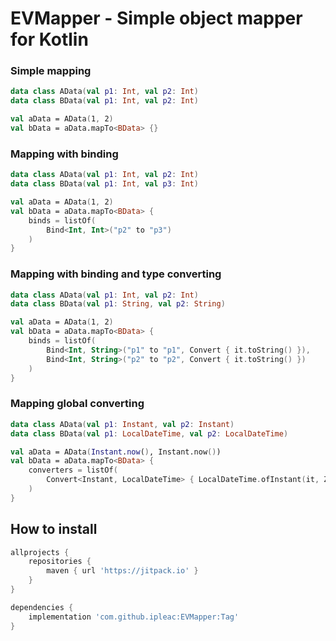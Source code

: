 # EVMapper - Simple object mapper for Kotlin

### Simple mapping

```kotlin
data class AData(val p1: Int, val p2: Int)
data class BData(val p1: Int, val p2: Int)

val aData = AData(1, 2)
val bData = aData.mapTo<BData> {}
```

### Mapping with binding

```kotlin
data class AData(val p1: Int, val p2: Int)
data class BData(val p1: Int, val p3: Int)

val aData = AData(1, 2)
val bData = aData.mapTo<BData> {
    binds = listOf(
        Bind<Int, Int>("p2" to "p3")
    )
}
```

### Mapping with binding and type converting

```kotlin
data class AData(val p1: Int, val p2: Int)
data class BData(val p1: String, val p2: String)

val aData = AData(1, 2)
val bData = aData.mapTo<BData> {
    binds = listOf(
        Bind<Int, String>("p1" to "p1", Convert { it.toString() }),
        Bind<Int, String>("p2" to "p2", Convert { it.toString() })
    )
}
```

### Mapping global converting

```kotlin
data class AData(val p1: Instant, val p2: Instant)
data class BData(val p1: LocalDateTime, val p2: LocalDateTime)

val aData = AData(Instant.now(), Instant.now())
val bData = aData.mapTo<BData> {
    converters = listOf(
        Convert<Instant, LocalDateTime> { LocalDateTime.ofInstant(it, ZoneOffset.UTC) }
    )
}
```

## How to install

```groovy
allprojects {
    repositories {
        maven { url 'https://jitpack.io' }
    }
}

dependencies {
    implementation 'com.github.ipleac:EVMapper:Tag'
}
```